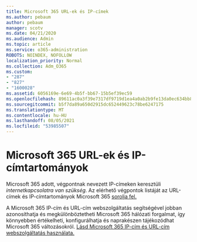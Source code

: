 ```yaml
---
title: Microsoft 365 URL-ek és IP-címek
ms.author: pebaum
author: pebaum
manager: scotv
ms.date: 04/21/2020
ms.audience: Admin
ms.topic: article
ms.service: o365-administration
ROBOTS: NOINDEX, NOFOLLOW
localization_priority: Normal
ms.collection: Adm_O365
ms.custom:
- "287"
- "827"
- "1600028"
ms.assetid: 6056169e-6e69-4b5f-bb67-15b5ef39ec59
ms.openlocfilehash: 89611ac0a3f39e7317df9719d1ea4a0ab2b9fe13da0ec634bb83190870fe5874
ms.sourcegitcommit: b5f7da89a650d2915dc652449623c78be6247175
ms.translationtype: MT
ms.contentlocale: hu-HU
ms.lasthandoff: 08/05/2021
ms.locfileid: "53985507"
---
```

# <a name="microsoft-365-urls-and-ip-address-ranges"></a>Microsoft 365 URL-ek és IP-címtartományok

Microsoft 365 adott, végpontnak nevezett IP-címeken keresztüli *internetkapcsolatra van szükség.*
Az elérhető végpontok listáját az URL-címek és IP-címtartományok Microsoft 365 [sorolja fel.](https://docs.microsoft.com/office365/enterprise/urls-and-ip-address-ranges) 

A Microsoft 365 IP-cím és URL-cím webszolgáltatás segítségével jobban azonosíthatja és megkülönböztetheti Microsoft 365 hálózati forgalmat, így könnyebben értékelheti, konfigurálhatja és naprakészen tájékozódhat Microsoft 365 változásokról. [Lásd Microsoft 365 IP-cím és URL-cím webszolgáltatás használata.](https://docs.microsoft.com/office365/enterprise/office-365-ip-web-service)